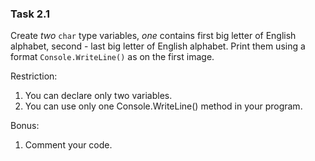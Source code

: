 ### Task 2.1


Create _two_ ```char``` type variables, _one_ contains first big letter of English alphabet, second - last big letter of English alphabet. Print them using a format ```Console.WriteLine()``` as on the first image.


Restriction: 
1. You can declare only two variables.
2. You can use only one Console.WriteLine() method in your program.


Bonus:
1. Comment your code.
